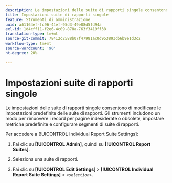 ```yaml
---
description: Le impostazioni delle suite di rapporti singole consentono di modificare le impostazioni predefinite delle suite di rapporti. Gli strumenti includono un modo per rimuovere i record per pagine indesiderate o obsolete, impostare metriche predefinite e configurare segmenti di suite di rapporti.
title: Impostazioni suite di rapporti singole
feature: Strumenti di amministrazione
uuid: a61164ef-fc96-44ef-95d3-49e88d5fd94a
exl-id: 1d4cff11-f2e6-4c09-878a-763f3419ff38
translation-type: tm+mt
source-git-commit: 78412c2588b07f47981ac0d953893db6b9e1d3c2
workflow-type: tm+mt
source-wordcount: '90'
ht-degree: 20%

---
```


# Impostazioni suite di rapporti singole

Le impostazioni delle suite di rapporti singole consentono di modificare le impostazioni predefinite delle suite di rapporti. Gli strumenti includono un modo per rimuovere i record per pagine indesiderate o obsolete, impostare metriche predefinite e configurare segmenti di suite di rapporti.

Per accedere a [!UICONTROL Individual Report Suite Settings]:

1. Fai clic su **[!UICONTROL Admin]**, quindi su **[!UICONTROL Report Suites]**.

1. Seleziona una suite di rapporti.
1. Fai clic su **[!UICONTROL Edit Settings]** > **[!UICONTROL Individual Report Suite Settings]** > *`<selection>`*.
